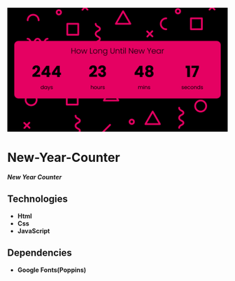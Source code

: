 ![new_year_counter_1366x768_poster](./git-images/new_year_counter_1366x768_poster.png)

# New-Year-Counter

**_New Year Counter_**

## Technologies

-   **Html**
-   **Css**
-   **JavaScript**

## Dependencies

-   **Google Fonts(Poppins)**
